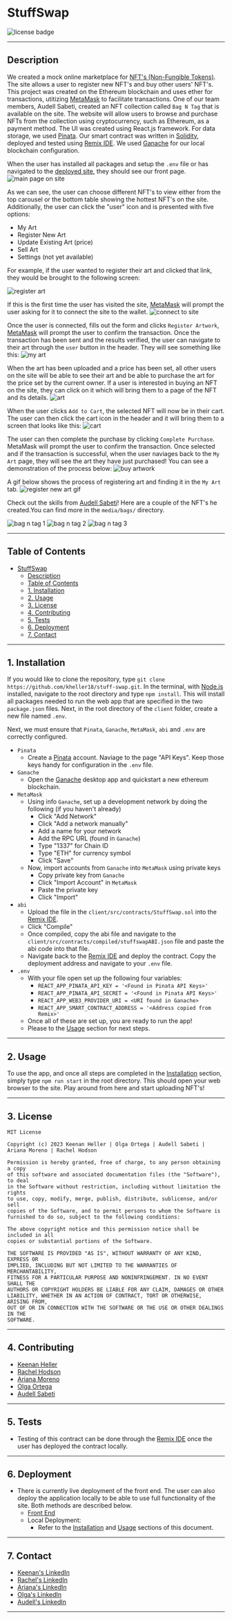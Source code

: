 # StuffSwap

![license badge](https://shields.io/badge/license-mit-blue)

---

## Description

We created a mock online marketplace for [NFT's (Non-Fungible Tokens)](https://en.wikipedia.org/wiki/Non-fungible_token). The site allows a user to register new NFT's and buy other users' NFT's. This project was created on the Ethereum blockchain and uses ether for transactions, utitizing [MetaMask](https://metamask.io/download/) to facilitate transactions. One of our team members, Audell Sabeti, created an NFT collection called `Bag N Tag` that is available on the site. The website will allow users to browse and purchase NFTs from the collection using cryptocurrency, such as Ethereum, as a payment method. The UI was created using React.js framework. For data storage, we used [Pinata](https://www.pinata.cloud/). Our smart contract was written in [Solidity](https://soliditylang.org/), deployed and tested using [Remix IDE](https://remix.ethereum.org/#lang=en&optimize=false&runs=200&evmVersion=null). We used [Ganache](https://trufflesuite.com/ganache/) for our local blockchain configuration.

When the user has installed all packages and setup the `.env` file or has navigated to the [deployed site](https://stuff-swap.herokuapp.com/), they should see our front page.
![main page on site](media/images/home.png)

As we can see, the user can choose different NFT's to view either from the top carousel or the bottom table showing the hottest NFT's on the site. Additionally, the user can click the "user" icon and is presented with five options:
  + My Art
  + Register New Art
  + Update Existing Art (price)
  + Sell Art
  + Settings (not yet available)

For example, if the user wanted to register their art and clicked that link, they would be brought to the following screen:

![register art](media/images/register_artwork.png)

If this is the first time the user has visited the site, [MetaMask](https://metamask.io/download/) will prompt the user asking for it to connect the site to the wallet.
![connect to site](media/images/wallet_connected.png)

Once the user is connected, fills out the form and clicks `Register Artwork`, [MetaMask](https://metamask.io/download/) will prompt the user to confirm the transaction. Once the transaction has been sent and the results verified, the user can navigate to their art through the `user` button in the header. They will see something like this:
![my art](media/images/my_artwork.png)

When the art has been uploaded and a price has been set, all other users on the site will be able to see their art and be able to purchase the art for the price set by the current owner. If a user is interested in buying an NFT on the site, they can click on it which will bring them to a page of the NFT and its details.
![art](media/images/art.png)

When the user clicks `Add to Cart`, the selected NFT will now be in their cart. The user can then click the cart icon in the header and it will bring them to a screen that looks like this:
![cart](media/images/cart_v2.png)

The user can then complete the purchase by clicking `Complete Purchase`. MetaMask will prompt the user to confirm the transaction. Once selected and if the transaction is successful, when the user naviages back to the `My Art` page, they will see the art they have just purchased! You can see a demonstration of the process below:
![buy artwork](media/gifs/site/buy_artwork.gif)

A gif below shows the process of registering art and finding it in the `My Art` tab.
![register new art gif](media/gifs/site/register_artwork.gif)

Check out the skills from [Audell Sabeti](https://www.linkedin.com/in/audell-sabeti-38375a1b2)! Here are a couple of the NFT's he created.You can find more in the `media/bags/` directory.

![bag n tag 1](media/gifs/fishbowl.gif)
![bag n tag 2](media/gifs/grafitti_light.gif)
![bag n tag 3](media/gifs/space_needle.gif)

---

## Table of Contents

- [StuffSwap](#stuffswap)
  - [Description](#description)
  - [Table of Contents](#table-of-contents)
  - [1. Installation](#1-installation)
  - [2. Usage](#2-usage)
  - [3. License](#3-license)
  - [4. Contributing](#4-contributing)
  - [5. Tests](#5-tests)
  - [6. Deployment](#6-deployment)
  - [7. Contact](#7-contact)

---

## 1. Installation

  If you would like to clone the repository, type `git clone https://github.com/kheller18/stuff-swap.git`.
  In the terminal, with [Node.js](https://nodejs.org/en) installed, navigate to the root directory and type `npm install`. This will install all packages needed to run the web app that are specified in the two `package.json` files. Next, in the root directory of the `client` folder, create a new file named `.env`.

  Next, we must ensure that `Pinata`, `Ganache`, `MetaMask`, `abi` and `.env` are correctly configured.
  + `Pinata`
    + Create a [Pinata](https://www.pinata.cloud/) account. Naviage to the page "API Keys". Keep those keys handy for configuration in the `.env` file.
  + `Ganache`
    + Open the [Ganache](https://trufflesuite.com/ganache/) desktop app and quickstart a new ethereum blockchain.
  + `MetaMask`
    + Using info `Ganache`, set up a development network by doing the following (if you haven't already)
      + Click "Add Network"
      + Click "Add a network manually"
      + Add a name for your network
      + Add the RPC URL (found in `Ganache`)
      + Type "1337" for Chain ID
      + Type "ETH" for currency symbol
      + Click "Save"
    + Now, import accounts from `Ganache` into `MetaMask` using private keys
      + Copy private key from `Ganache`
      + Click "Import Account" in `MetaMask`
      + Paste the private key
      + Click "Import"
  + `abi`
    + Upload the file in the `client/src/contracts/StuffSwap.sol` into the [Remix IDE](https://remix.ethereum.org/#lang=en&optimize=false&runs=200&evmVersion=null).
    + Click "Compile"
    + Once compiled, copy the abi file and navigate to the `client/src/contracts/compiled/stuffswapABI.json` file and paste the abi code into that file.
    + Navigate back to the [Remix IDE](https://remix.ethereum.org/#lang=en&optimize=false&runs=200&evmVersion=null) and deploy the contract. Copy the deployment address and navigate to your `.env` file.
  + `.env`
    + With your file open set up the following four variables:
      + `REACT_APP_PINATA_API_KEY = '<Found in Pinata API Keys>'`
      + `REACT_APP_PINATA_API_SECRET = '<Found in Pinata API Keys>'`
      + `REACT_APP_WEB3_PROVIDER_URI = <URI found in Ganache>`
      + `REACT_APP_SMART_CONTRACT_ADDRESS = '<Address copied from Remix>'`
    + Once all of these are set up, you are ready to run the app!
    + Please to the [Usage](#2-usage) section for next steps.


---

## 2. Usage

To use the app, and once all steps are completed in the [Installation](#1-installation) section, simply type `npm run start` in the root directory. This should open your web browser to the site. Play around from here and start uploading NFT's!


---

## 3. License
  ```
  MIT License

  Copyright (c) 2023 Keenan Heller | Olga Ortega | Audell Sabeti | Ariana Moreno | Rachel Hodson

  Permission is hereby granted, free of charge, to any person obtaining a copy
  of this software and associated documentation files (the "Software"), to deal
  in the Software without restriction, including without limitation the rights
  to use, copy, modify, merge, publish, distribute, sublicense, and/or sell
  copies of the Software, and to permit persons to whom the Software is
  furnished to do so, subject to the following conditions:

  The above copyright notice and this permission notice shall be included in all
  copies or substantial portions of the Software.

  THE SOFTWARE IS PROVIDED "AS IS", WITHOUT WARRANTY OF ANY KIND, EXPRESS OR
  IMPLIED, INCLUDING BUT NOT LIMITED TO THE WARRANTIES OF MERCHANTABILITY,
  FITNESS FOR A PARTICULAR PURPOSE AND NONINFRINGEMENT. IN NO EVENT SHALL THE
  AUTHORS OR COPYRIGHT HOLDERS BE LIABLE FOR ANY CLAIM, DAMAGES OR OTHER
  LIABILITY, WHETHER IN AN ACTION OF CONTRACT, TORT OR OTHERWISE, ARISING FROM,
  OUT OF OR IN CONNECTION WITH THE SOFTWARE OR THE USE OR OTHER DEALINGS IN THE
  SOFTWARE.
  ```
---

## 4. Contributing

  + [Keenan Heller](https://github.com/kheller18)
  + [Rachel Hodson](https://github.com/rachelannhodson)
  + [Ariana Moreno](https://github.com/arianamoreno13)
  + [Olga Ortega](https://github.com/olgaortega5)
  + [Audell Sabeti](https://github.com/asabeti)

---

## 5. Tests

  + Testing of this contract can be done through the [Remix IDE](https://remix.ethereum.org/#lang=en&optimize=false&runs=200&evmVersion=null&version=soljson-v0.8.18+commit.87f61d96.js) once the user has deployed the contract locally.

---

## 6. Deployment
  + There is currently live deployment of the front end. The user can also deploy the application locally to be able to use full functionality of the site. Both methods are described below.
    + [Front End](https://stuff-swap.herokuapp.com/)
    + Local Deployment:
      + Refer to the [Installation](#1-installation) and [Usage](#2-usage) sections of this document.


---

## 7. Contact

  + [Keenan's LinkedIn](https://www.linkedin.com/in/keenanheller/)
  + [Rachel's LinkedIn](https://www.linkedin.com/in/rachelannhodson/)
  + [Ariana's LinkedIn](www.linkedin.com/in/ariana-moreno-52b2b7211)
  + [Olga's LinkedIn](https://www.linkedin.com/in/olga-ortega-82a15329)
  + [Audell's LinkedIn](https://www.linkedin.com/in/audell-sabeti-38375a1b2)

---
